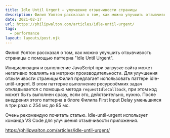 ```yaml
---
title: Idle Until Urgent — улучшение отзывчивости страницы
description: Филип Уолтон рассказал о том, как можно улучшить отзывчивость страницы с помощью паттерна "Idle Until Urgent"
date: 2021-02-17
url: https://philipwalton.com/articles/idle-until-urgent/
tags:
  - performance
layout: layouts/post.njk
---
```

Филип Уолтон рассказал о том, как можно улучшить отзывчивость страницы с помощью паттерна "Idle Until Urgent".

Инициализация и выполнение JavaScript при загрузке сайта может негативно повлиять на метрики производительности. Для улучшения отзывчивости страницы Филип предлагает использовать паттерн idle-until-urgent. В этом паттерне выполнение ресурсоёмких задач откладывается с помощью метода `requestIdleCallback`, при этом код может быть выполнен сразу, если это, действительно, нужно. После внедрения этого паттерна в блоге Филипа First Input Delay уменьшился в три раза с 254 мс до 85 мс.

Очень рекомендую почитать статью. Idle-until-urgent использует команда VS Code для улучшения отзывчивости приложения.

https://philipwalton.com/articles/idle-until-urgent/
